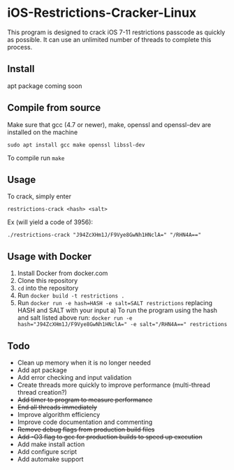 # iOS-Restrictions-Cracker-Linux
This program is designed to crack iOS 7-11 restrictions passcode as quickly as possible. It can use an unlimited number of threads to complete this process.

## Install
apt package coming soon

## Compile from source
Make sure that gcc (4.7 or newer), make, openssl and openssl-dev are installed on the machine

  `sudo apt install gcc make openssl libssl-dev`
  
To compile run 
  `make`

## Usage
To crack, simply enter

`restrictions-crack <hash> <salt>`

Ex (will yield a code of 3956):

`./restrictions-crack "J94ZcXHm1J/F9Vye8GwNh1HNclA=" "/RHN4A=="`

## Usage with Docker
1) Install Docker from docker.com
2) Clone this repository
3) `cd` into the repository
4) Run `docker build -t restrictions .`
5) Run `docker run -e hash=HASH -e salt=SALT restrictions` replacing HASH and SALT with your input
	a) To run the program using the hash and salt listed above run: 
	   `docker run -e hash="J94ZcXHm1J/F9Vye8GwNh1HNclA=" -e salt="/RHN4A==" restrictions`


## Todo
- Clean up memory when it is no longer needed
- Add apt package
- Add error checking and input validation
- Create threads more quickly to improve performance (multi-thread thread creation?)
- <s>Add timer to program to measure performance</s>
- <s>End all threads immediately</s>
- Improve algorithm efficiency
- Improve code documentation and commenting
- <s>Remove debug flags from production build files</s>
- <s>Add -O3 flag to gcc for production builds to speed up execution</s>
- Add make install action
- Add configure script
- Add automake support
